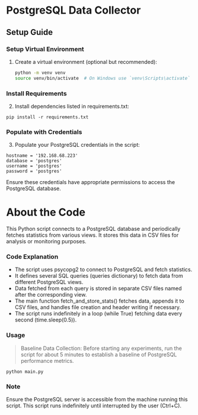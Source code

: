 # PostgreSQL Data Collector

## Setup Guide

### Setup Virtual Environment

1. Create a virtual environment (optional but recommended):
   ```bash
   python -m venv venv
   source venv/bin/activate  # On Windows use `venv\Scripts\activate`

### Install Requirements

2. Install dependencies listed in requirements.txt:
```
pip install -r requirements.txt
```

### Populate with Credentials

3. Populate your PostgreSQL credentials in the script:

```
hostname = '192.168.68.223'
database = 'postgres'
username = 'postgres'
password = 'postgres'
```

Ensure these credentials have appropriate permissions to access the PostgreSQL database.

# About the Code
This Python script connects to a PostgreSQL database and periodically fetches statistics from various views. It stores this data in CSV files for analysis or monitoring purposes.

### Code Explanation
- The script uses psycopg2 to connect to PostgreSQL and fetch statistics.
- It defines several SQL queries (queries dictionary) to fetch data from different PostgreSQL views.
- Data fetched from each query is stored in separate CSV files named after the corresponding view.
- The main function fetch_and_store_stats() fetches data, appends it to CSV files, and handles file creation and header writing if necessary.
- The script runs indefinitely in a loop (while True) fetching data every second (time.sleep(0.5)).

### Usage
> Baseline Data Collection: Before starting any experiments, run the script for about 5 minutes to establish a baseline of PostgreSQL performance metrics.

```
python main.py
```

### Note
Ensure the PostgreSQL server is accessible from the machine running this script.
This script runs indefinitely until interrupted by the user (Ctrl+C).